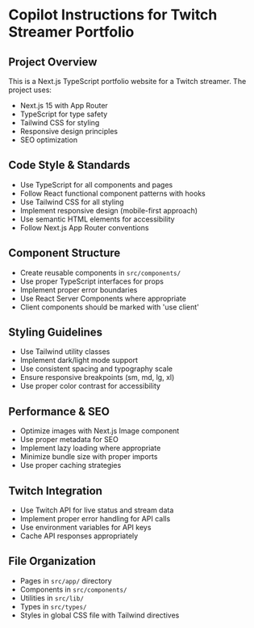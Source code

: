 # Copilot Instructions for Twitch Streamer Portfolio

<!-- Use this file to provide workspace-specific custom instructions to Copilot. For more details, visit https://code.visualstudio.com/docs/copilot/copilot-customization#_use-a-githubcopilotinstructionsmd-file -->

## Project Overview
This is a Next.js TypeScript portfolio website for a Twitch streamer. The project uses:
- Next.js 15 with App Router
- TypeScript for type safety
- Tailwind CSS for styling
- Responsive design principles
- SEO optimization

## Code Style & Standards
- Use TypeScript for all components and pages
- Follow React functional component patterns with hooks
- Use Tailwind CSS for all styling
- Implement responsive design (mobile-first approach)
- Use semantic HTML elements for accessibility
- Follow Next.js App Router conventions

## Component Structure
- Create reusable components in `src/components/`
- Use proper TypeScript interfaces for props
- Implement proper error boundaries
- Use React Server Components where appropriate
- Client components should be marked with 'use client'

## Styling Guidelines
- Use Tailwind utility classes
- Implement dark/light mode support
- Use consistent spacing and typography scale
- Ensure responsive breakpoints (sm, md, lg, xl)
- Use proper color contrast for accessibility

## Performance & SEO
- Optimize images with Next.js Image component
- Use proper metadata for SEO
- Implement lazy loading where appropriate
- Minimize bundle size with proper imports
- Use proper caching strategies

## Twitch Integration
- Use Twitch API for live status and stream data
- Implement proper error handling for API calls
- Use environment variables for API keys
- Cache API responses appropriately

## File Organization
- Pages in `src/app/` directory
- Components in `src/components/`
- Utilities in `src/lib/`
- Types in `src/types/`
- Styles in global CSS file with Tailwind directives
